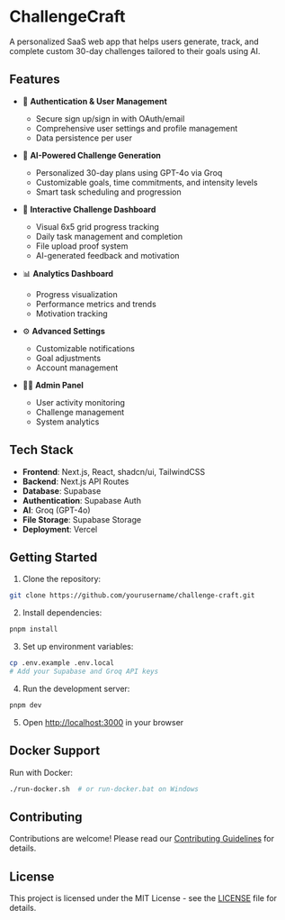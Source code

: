 # ChallengeCraft

A personalized SaaS web app that helps users generate, track, and complete custom 30-day challenges tailored to their goals using AI.

## Features

- 🔐 **Authentication & User Management**
  - Secure sign up/sign in with OAuth/email
  - Comprehensive user settings and profile management
  - Data persistence per user

- 🧠 **AI-Powered Challenge Generation**
  - Personalized 30-day plans using GPT-4o via Groq
  - Customizable goals, time commitments, and intensity levels
  - Smart task scheduling and progression

- 📅 **Interactive Challenge Dashboard**
  - Visual 6x5 grid progress tracking
  - Daily task management and completion
  - File upload proof system
  - AI-generated feedback and motivation

- 📊 **Analytics Dashboard**
  - Progress visualization
  - Performance metrics and trends
  - Motivation tracking

- ⚙️ **Advanced Settings**
  - Customizable notifications
  - Goal adjustments
  - Account management

- 🧑‍💼 **Admin Panel**
  - User activity monitoring
  - Challenge management
  - System analytics

## Tech Stack

- **Frontend**: Next.js, React, shadcn/ui, TailwindCSS
- **Backend**: Next.js API Routes
- **Database**: Supabase
- **Authentication**: Supabase Auth
- **AI**: Groq (GPT-4o)
- **File Storage**: Supabase Storage
- **Deployment**: Vercel

## Getting Started

1. Clone the repository:
```bash
git clone https://github.com/yourusername/challenge-craft.git
```

2. Install dependencies:
```bash
pnpm install
```

3. Set up environment variables:
```bash
cp .env.example .env.local
# Add your Supabase and Groq API keys
```

4. Run the development server:
```bash
pnpm dev
```

5. Open [http://localhost:3000](http://localhost:3000) in your browser

## Docker Support

Run with Docker:
```bash
./run-docker.sh  # or run-docker.bat on Windows
```

## Contributing

Contributions are welcome! Please read our [Contributing Guidelines](CONTRIBUTING.md) for details.

## License

This project is licensed under the MIT License - see the [LICENSE](LICENSE) file for details.
